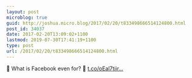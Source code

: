 ```yaml
---
layout: post
microblog: true
guid: http://joshua.micro.blog/2017/02/20/t833498666514124800.html
post_id: 34037
date: 2017-02-20T13:09:02+1100
lastmod: 2019-07-30T17:41:19+1100
type: post
url: /2017/02/20/t833498666514124800.html
---
```

💼 What is Facebook even for? 📰 [t.co/oEal7tiir...](https://t.co/oEal7tiirA)
